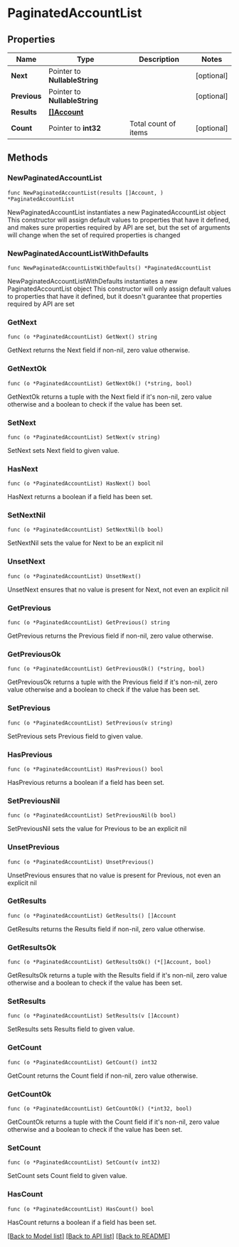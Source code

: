 # PaginatedAccountList

## Properties

Name | Type | Description | Notes
------------ | ------------- | ------------- | -------------
**Next** | Pointer to **NullableString** |  | [optional] 
**Previous** | Pointer to **NullableString** |  | [optional] 
**Results** | [**[]Account**](Account.md) |  | 
**Count** | Pointer to **int32** | Total count of items | [optional] 

## Methods

### NewPaginatedAccountList

`func NewPaginatedAccountList(results []Account, ) *PaginatedAccountList`

NewPaginatedAccountList instantiates a new PaginatedAccountList object
This constructor will assign default values to properties that have it defined,
and makes sure properties required by API are set, but the set of arguments
will change when the set of required properties is changed

### NewPaginatedAccountListWithDefaults

`func NewPaginatedAccountListWithDefaults() *PaginatedAccountList`

NewPaginatedAccountListWithDefaults instantiates a new PaginatedAccountList object
This constructor will only assign default values to properties that have it defined,
but it doesn't guarantee that properties required by API are set

### GetNext

`func (o *PaginatedAccountList) GetNext() string`

GetNext returns the Next field if non-nil, zero value otherwise.

### GetNextOk

`func (o *PaginatedAccountList) GetNextOk() (*string, bool)`

GetNextOk returns a tuple with the Next field if it's non-nil, zero value otherwise
and a boolean to check if the value has been set.

### SetNext

`func (o *PaginatedAccountList) SetNext(v string)`

SetNext sets Next field to given value.

### HasNext

`func (o *PaginatedAccountList) HasNext() bool`

HasNext returns a boolean if a field has been set.

### SetNextNil

`func (o *PaginatedAccountList) SetNextNil(b bool)`

 SetNextNil sets the value for Next to be an explicit nil

### UnsetNext
`func (o *PaginatedAccountList) UnsetNext()`

UnsetNext ensures that no value is present for Next, not even an explicit nil
### GetPrevious

`func (o *PaginatedAccountList) GetPrevious() string`

GetPrevious returns the Previous field if non-nil, zero value otherwise.

### GetPreviousOk

`func (o *PaginatedAccountList) GetPreviousOk() (*string, bool)`

GetPreviousOk returns a tuple with the Previous field if it's non-nil, zero value otherwise
and a boolean to check if the value has been set.

### SetPrevious

`func (o *PaginatedAccountList) SetPrevious(v string)`

SetPrevious sets Previous field to given value.

### HasPrevious

`func (o *PaginatedAccountList) HasPrevious() bool`

HasPrevious returns a boolean if a field has been set.

### SetPreviousNil

`func (o *PaginatedAccountList) SetPreviousNil(b bool)`

 SetPreviousNil sets the value for Previous to be an explicit nil

### UnsetPrevious
`func (o *PaginatedAccountList) UnsetPrevious()`

UnsetPrevious ensures that no value is present for Previous, not even an explicit nil
### GetResults

`func (o *PaginatedAccountList) GetResults() []Account`

GetResults returns the Results field if non-nil, zero value otherwise.

### GetResultsOk

`func (o *PaginatedAccountList) GetResultsOk() (*[]Account, bool)`

GetResultsOk returns a tuple with the Results field if it's non-nil, zero value otherwise
and a boolean to check if the value has been set.

### SetResults

`func (o *PaginatedAccountList) SetResults(v []Account)`

SetResults sets Results field to given value.


### GetCount

`func (o *PaginatedAccountList) GetCount() int32`

GetCount returns the Count field if non-nil, zero value otherwise.

### GetCountOk

`func (o *PaginatedAccountList) GetCountOk() (*int32, bool)`

GetCountOk returns a tuple with the Count field if it's non-nil, zero value otherwise
and a boolean to check if the value has been set.

### SetCount

`func (o *PaginatedAccountList) SetCount(v int32)`

SetCount sets Count field to given value.

### HasCount

`func (o *PaginatedAccountList) HasCount() bool`

HasCount returns a boolean if a field has been set.


[[Back to Model list]](../README.md#documentation-for-models) [[Back to API list]](../README.md#documentation-for-api-endpoints) [[Back to README]](../README.md)


